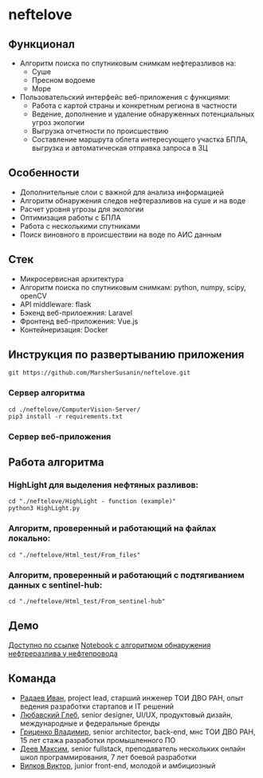 # neftelove

## Функционал
- Алгоритм поиска по спутниковым снимкам нефтеразливов на:
  - Суше
  - Пресном водоеме
  - Море
- Пользовательский интерфейс веб-приложения с функциями:
  - Работа с картой страны и конкретным региона в частности
  - Ведение, дополнение и удаление обнаруженных потенциальных угроз экологии
  - Выгрузка отчетности по происшествию
  - Составление маршрута облета интересующего участка БПЛА, выгрузка и автоматическая отправка запроса в ЗЦ

## Особенности
- Дополнительные слои с важной для анализа информацией
- Алгоритм обнаружения следов нефтеразливов на суше и на воде
- Расчет уровня угрозы для экологии
- Оптимизация работы с БПЛА
- Работа с несколькими спутниками
- Поиск виновного в происшествии на воде по АИС данным

## Стек
- Микросервисная архитектура
- Алгоритм поиска по спутниковым снимкам: python, numpy, scipy, openCV
- API middleware: flask
- Бэкенд веб-прилоежния: Laravel
- Фронтенд веб-приложения: Vue.js
- Контейнеризация: Docker

## Инструкция по развертыванию приложения

```git https://github.com/MarsherSusanin/neftelove.git```

### Сервер алгоритма

```
cd ./neftelove/ComputerVision-Server/
pip3 install -r requirements.txt
```
### Сервер веб-приложения



## Работа алгоритма

### HighLight для выделения нефтяных разливов:
```
cd "./neftelove/HighLight - function (example)"
python3 HighLight.py
```

### Алгоритм, проверенный и работающий на файлах локально:
```cd "./neftelove/Html_test/From_files"```

### Алгоритм, проверенный и работающий с подтягиванием данных с sentinel-hub:
```cd "./neftelove/Html_test/From_sentinel-hub"```

## Демо
[Доступно по ссылке](http://neftelove.pena.marketing)
[Notebook с алгоритмом обнаружения нефтреразлива у нефтепровода](https://github.com/MarsherSusanin/neftelove/blob/main/ComputerVision-Server%20(Description%20Notebook)/sentinel-2.ipynb)

## Команда
- [Радаев Иван](https://t.me/MarsherSus), project lead, старший инженер ТОИ ДВО РАН, опыт ведения разработки стартапов и IT решений
- [Любавский Глеб](https://t.me/Liubavskii_Gleb), senior designer, UI/UX, продуктовый дизайн, международные и федеральные бренды
- [Гриценко Владимир](https://t.me/Amiwriter), senior architector, back-end, мнс ТОИ ДВО РАН, 15 лет стажа разработки промышленного ПО
- [Деев Максим](https://t.me/MaksDeev), senior fullstack, преподаватель нескольких онлайн школ программирования, 7 лет боевой разработки
- [Вилков Виктор](https://t.me/moskoviy), junior front-end, молодой и амбициозный 

